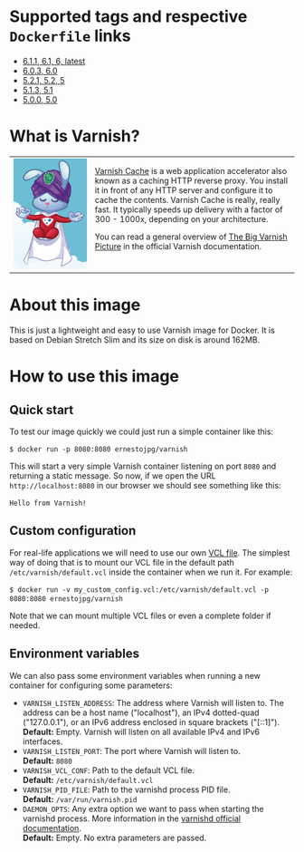 # Supported tags and respective `Dockerfile` links

* [6.1.1, 6.1, 6, latest](https://github.com/ernestojpg/varnish-docker/blob/master/Dockerfile)
* [6.0.3, 6.0](https://github.com/ernestojpg/varnish-docker/blob/master/Dockerfile)
* [5.2.1, 5.2, 5](https://github.com/ernestojpg/varnish-docker/blob/master/Dockerfile)
* [5.1.3, 5.1](https://github.com/ernestojpg/varnish-docker/blob/master/Dockerfile)
* [5.0.0, 5.0](https://github.com/ernestojpg/varnish-docker/blob/master/Dockerfile)

# What is Varnish?

<table>
    <tr>
    <td width="130">
        <a href="#"><img src="https://raw.githubusercontent.com/ernestojpg/varnish-docker/master/logo.png" width="100%"></a>
    </td>
    <td valign="top">
        <p><a href="https://varnish-cache.org/">Varnish Cache</a> is a web application accelerator also known as a caching HTTP reverse proxy.
        You install it in front of any HTTP server and configure it to cache the contents.
        Varnish Cache is really, really fast. It typically speeds up delivery with a factor of 300 - 1000x,
        depending on your architecture.</p>
        <p>You can read a general overview of <a href="https://varnish-cache.org/docs/trunk/users-guide/intro.html">The Big Varnish Picture</a>
        in the official Varnish documentation.</p>
    </td> 
    </tr>
</table>

# About this image

This is just a lightweight and easy to use Varnish image for Docker. It is based on Debian Stretch Slim and its size on disk is around 162MB.

# How to use this image

## Quick start

To test our image quickly we could just run a simple container like this:
```
$ docker run -p 8080:8080 ernestojpg/varnish
```
This will start a very simple Varnish container listening on port `8080` and returning a static message. So now, if we open the
URL `http://localhost:8080` in our browser we should see something like this:
```
Hello from Varnish!
```

## Custom configuration

For real-life applications we will need to use our own [VCL file](https://varnish-cache.org/docs/trunk/users-guide/vcl.html).
The simplest way of doing that is to mount our VCL file in the default path `/etc/varnish/default.vcl` inside the container
when we run it. For example:
```
$ docker run -v my_custom_config.vcl:/etc/varnish/default.vcl -p 8080:8080 ernestojpg/varnish
```

Note that we can mount multiple VCL files or even a complete folder if needed.

## Environment variables

We can also pass some environment variables when running a new container for configuring some parameters:

* `VARNISH_LISTEN_ADDRESS`: The address where Varnish will listen to. The address can be a host name ("localhost"), an IPv4 dotted-quad
  ("127.0.0.1"), or an IPv6 address enclosed in square brackets ("[::1]").  
  **Default:** Empty. Varnish will listen on all available IPv4 and IPv6 interfaces. 
* `VARNISH_LISTEN_PORT`: The port where Varnish will listen to.  
  **Default:** `8080`
* `VARNISH_VCL_CONF`: Path to the default VCL file.  
  **Default:** `/etc/varnish/default.vcl`
* `VARNISH_PID_FILE`: Path to the varnishd process PID file.  
  **Default:** `/var/run/varnish.pid`
* `DAEMON_OPTS`: Any extra option we want to pass when starting the varnishd process. More information in the
  [varnishd official documentation](https://varnish-cache.org/docs/trunk/reference/varnishd.html).  
  **Default:** Empty. No extra parameters are passed.
